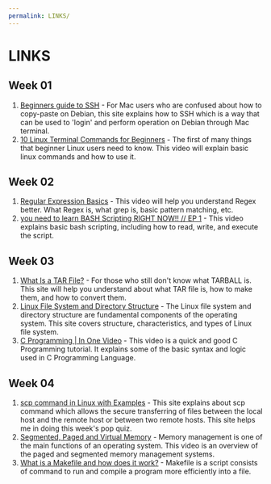 ```yaml
---
permalink: LINKS/
---
```


# LINKS
## Week 01
1. [Beginners guide to SSH](https://dev.to/developertharun/easy-way-to-ssh-into-virtualbox-machine-any-os-just-x-steps-5d9i) - For Mac users who are confused about how to copy-paste on Debian, this site explains how to SSH which is a way that can be used to 'login' and perform operation on Debian through Mac terminal.
2. [10 Linux Terminal Commands for Beginners](https://www.youtube.com/watch?v=CpTfQ-q6MPU) - The first of many things that beginner Linux users need to know. This video will explain basic linux commands and how to use it.
## Week 02
1. [Regular Expression Basics](https://www.youtube.com/watch?v=KJG1dETacLI&t=1701s) - This video will help you understand Regex better. What Regex is, what grep is, basic pattern matching, etc.
2. [you need to learn BASH Scripting RIGHT NOW!! // EP 1](https://www.youtube.com/watch?v=SPwyp2NG-bE&t=319s) - This video explains basic bash scripting, including how to read, write, and execute the script.
## Week 03
1. [What Is a TAR File?](https://www.lifewire.com/tar-file-2622386) - For those who still don't know what TARBALL is. This site will help you understand about what TAR file is, how to make them, and how to convert them.
2. [Linux File System and Directory Structure](https://www.scaler.com/topics/linux-tutorial/file-system-of-linux/) - The Linux file system and directory structure are fundamental components of the operating system. This site covers structure, characteristics, and types of Linux file system.
3. [C Programming | In One Video](https://www.youtube.com/watch?v=3lQEunpmtRA) - This video is a quick and good C Programming tutorial. It explains some of the basic syntax and logic used in C Programming Language.
## Week 04
1. [scp command in Linux with Examples](https://www.geeksforgeeks.org/scp-command-in-linux-with-examples/) - This site explains about scp command which allows the secure transferring of files between the local host and the remote host or between two remote hosts. This site helps me in doing this week's pop quiz.
2. [Segmented, Paged and Virtual Memory](https://www.youtube.com/watch?v=p9yZNLeOj4s) - Memory management is one of the main functions of an operating system.  This video is an overview of the paged and segmented memory management systems.
3. [What is a Makefile and how does it work?](https://opensource.com/article/18/8/what-how-makefile) - Makefile is a script consists of command to run and compile a program more efficiently into a file.
